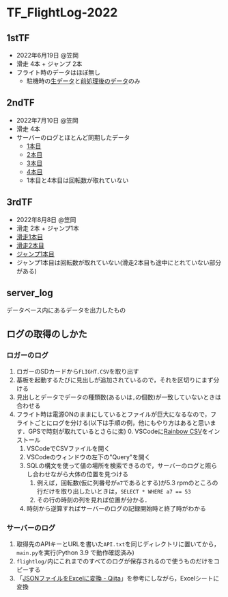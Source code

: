 # TF_FlightLog-2022

## 1stTF
- 2022年6月19日 @笠岡
- 滑走 4本 + ジャンプ 2本
- フライト時のデータはほぼ無し
  - 駐機時の[生データ](220619_1st_TF/in_logger/FLIGHT-raw.CSV)と[前処理後のデータ](220619_1st_TF/in_logger/FLIGHT-preprocessed.CSV)のみ

## 2ndTF
- 2022年7月10日 @笠岡
- 滑走 4本
- サーバーのログとほとんど同期したデータ
  - [1本目](220710_2nd_TF/in_logger/taxi1.csv)
  - [2本目](220710_2nd_TF/in_logger/taxi2.csv)
  - [3本目](220710_2nd_TF/in_logger/taxi3.csv)
  - [4本目](220710_2nd_TF/in_logger/taxi4.csv)
  - 1本目と4本目は回転数が取れていない

## 3rdTF
- 2022年8月8日 @笠岡
- 滑走 2本 + ジャンプ1本
- [滑走1本目](220808_3rd_TF/in_logger/taxi1.csv)
- [滑走2本目](220808_3rd_TF/in_logger/taxi2.csv)
- [ジャンプ1本目](220808_3rd_TF/in_logger/jump1.csv)
- ジャンプ1本目は回転数が取れていない(滑走2本目も途中にとれていない部分がある)

## server_log
データベース内にあるデータを出力したもの

## ログの取得のしかた
### ロガーのログ
1. ロガーのSDカードから`FLIGHT.CSV`を取り出す
2. 基板を起動するたびに見出しが追加されているので，それを区切りにまず分ける
3. 見出しとデータでデータの種類数(あるいは`,`の個数)が一致していないときは合わせる
4. フライト時は電源ONのままにしているとファイルが巨大になるなので，フライトごとにログを分ける(以下は手順の例，他にもやり方はあると思います．GPSで時刻が取れているとさらに楽)
   0. VSCodeに[Rainbow CSV](https://marketplace.visualstudio.com/items?itemName=mechatroner.rainbow-csv)をインストール
   1. VSCodeでCSVファイルを開く
   2. VSCodeのウィンドウの左下の"Query"を開く
   3. SQLの構文を使って値の場所を検索できるので，サーバーのログと照らし合わせながら大体の位置を見つける
      1. 例えば，回転数(仮に列番号が`a7`であるとする)が5.3 rpmのところの行だけを取り出したいときは，`SELECT * WHERE a7 == 53`
      2. その行の時刻の列を見れば位置が分かる．
   4. 時刻から逆算すればサーバーのログの記録開始時と終了時がわかる

### サーバーのログ
1. 取得先のAPIキーとURLを書いた`API.txt`を同じディレクトリに置いてから，`main.py`を実行(Python 3.9 で動作確認済み)
2. `flightlog/`内にこれまでのすべてのログが保存されるので使うものだけをコピーする
3. 「[JSONファイルをExcelに変換 - Qiita](https://qiita.com/afukuma/items/65c6e96bd15b319e160f)」を参考にしながら，Excelシートに変換
